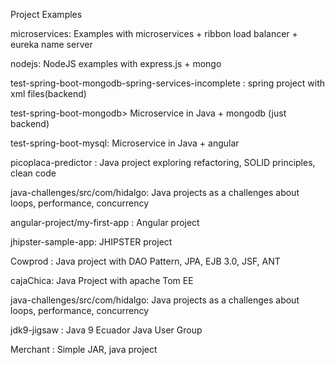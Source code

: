 Project Examples

microservices: Examples with microservices + ribbon load balancer + eureka name server

nodejs: NodeJS examples with express.js + mongo

test-spring-boot-mongodb-spring-services-incomplete : spring project with xml files(backend)

test-spring-boot-mongodb> Microservice in Java + mongodb (just backend)

test-spring-boot-mysql: Microservice in Java + angular

picoplaca-predictor : Java project exploring refactoring, SOLID principles, clean code

java-challenges/src/com/hidalgo: Java projects as a challenges about loops, performance, concurrency

angular-project/my-first-app : Angular project

jhipster-sample-app: JHIPSTER project 

Cowprod : Java project with DAO Pattern, JPA, EJB 3.0, JSF, ANT

cajaChica: Java Project with apache Tom EE

java-challenges/src/com/hidalgo: Java projects as a challenges about loops, performance, concurrency

jdk9-jigsaw : Java 9 Ecuador Java User Group

Merchant : Simple JAR, java project
